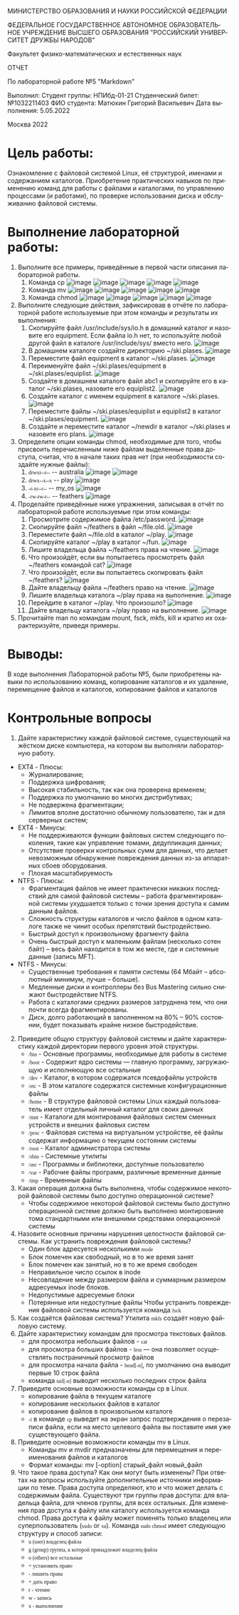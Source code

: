 ﻿---
lang: ru-RU

fontsize: 12pt
linestretch: 1.5
papersize: a4

## Fonts
mainfont: PT Serif
romanfont: PT Serif
sansfont: PT Sans
monofont: PT Mono

---

МИНИСТЕРСТВО ОБРАЗОВАНИЯ И НАУКИ
РОССИЙСКОЙ ФЕДЕРАЦИИ

ФЕДЕРАЛЬНОЕ ГОСУДАРСТВЕННОЕ АВТОНОМНОЕ
ОБРАЗОВАТЕЛЬНОЕ УЧРЕЖДЕНИЕ ВЫСШЕГО ОБРАЗОВАНИЯ
"РОССИЙСКИЙ УНИВЕРСИТЕТ ДРУЖБЫ НАРОДОВ"

  

Факультет физико-математических и естественных наук

  

ОТЧЕТ

  

По лабораторной работе №5
"Markdown"

  

Выполнил:
Студент группы: НПИбд-01-21
Студенческий билет: №1032211403
ФИО студента: Матюхин Григорий Васильевич
Дата выполнения: 5.05.2022

  

Москва 2022

# Цель работы:

Ознакомление с файловой системой Linux, её структурой, именами и содержанием каталогов. Приобретение практических навыков по применению команд для работы с файлами и каталогами, по управлению процессами (и работами), по проверке использования диска и обслуживанию файловой системы.

# Выполнение лабораторной работы:

1. Выполните все примеры, приведённые в первой части описания лабораторной работы.
	1. Команда cp
		![image](images/picture1.png)
		![image](images/picture2.png)
		![image](images/picture3.png)
		![image](images/picture4.png)
		![image](images/picture5.png)
	2. Команда mv
		![image](images/picture6.png)
		![image](images/picture7.png)
		![image](images/picture8.png)
		![image](images/picture9.png)
		![image](images/picture10.png)
	3. Команда chmod
		![image](images/picture11.png)
		![image](images/picture12.png)
		![image](images/picture13.png)
		![image](images/picture14.png)
		![image](images/picture15.png)
2. Выполните следующие действия, зафиксировав в отчёте по лабораторной работе
используемые при этом команды и результаты их выполнения:
	1. Скопируйте файл /usr/include/sys/io.h в домашний каталог и назовите его
equipment. Если файла io.h нет, то используйте любой другой файл в каталоге
/usr/include/sys/ вместо него.
	![image](images/picture16.png)
	2. В домашнем каталоге создайте директорию ~/ski.plases.
	![image](images/picture17.png)
	3. Переместите файл equipment в каталог ~/ski.plases.
	![image](images/picture18.png)
	4. Переименуйте файл ~/ski.plases/equipment в ~/ski.plases/equiplist.
	![image](images/picture19.png)
	5. Создайте в домашнем каталоге файл abc1 и скопируйте его в каталог ~/ski.plases, назовите его equiplist2.
	![image](images/picture20.png)
	6. Создайте каталог с именем equipment в каталоге ~/ski.plases.
	![image](images/picture21.png)
	7. Переместите файлы ~/ski.plases/equiplist и equiplist2 в каталог ~/ski.plases/equipment.
	![image](images/picture22.png)
	8. Создайте и переместите каталог ~/newdir в каталог ~/ski.plases и назовите его plans.
	![image](images/picture23.png)
3. Определите опции команды chmod, необходимые для того, чтобы присвоить перечисленным ниже файлам выделенные права доступа, считая, что в начале таких прав нет (при необходимости создайте нужные файлы):
	1. `drwxr--r--` -- australia
	![image](images/picture24.png)
	![image](images/picture25.png)
	2. `drwx--x--x` -- play
	![image](images/picture26.png)
	3. `-r-xr--r--` -- my_os
	![image](images/picture27.png)
	4. `-rw-rw-r--` -- feathers
	![image](images/picture28.png)
4. Проделайте приведённые ниже упражнения, записывая в отчёт по лабораторной работе используемые при этом команды:
	1. Просмотрите содержимое файла /etc/password.
	![image](images/picture29.png)
	2. Скопируйте файл ~/feathers в файл ~/file.old.
	![image](images/picture30.png)
	3. Переместите файл ~/file.old в каталог ~/play.
	![image](images/picture31.png)
	4. Скопируйте каталог ~/play в каталог ~/fun.
	![image](images/picture32.png)
	6. Лишите владельца файла ~/feathers права на чтение.
	![image](images/picture33.png)
	7. Что произойдёт, если вы попытаетесь просмотреть файл ~/feathers командой cat?
	![image](images/picture34.png)
	8. Что произойдёт, если вы попытаетесь скопировать файл ~/feathers?
	![image](images/picture35.png)
	9. Дайте владельцу файла ~/feathers право на чтение.
	![image](images/picture36.png)
	10. Лишите владельца каталога ~/play права на выполнение.
	![image](images/picture37.png)
	11. Перейдите в каталог ~/play. Что произошло?
	![image](images/picture38.png)
	12. Дайте владельцу каталога ~/play право на выполнение.
	![image](images/picture39.png)
5. Прочитайте man по командам mount, fsck, mkfs, kill и кратко их охарактеризуйте, приведя примеры.

# Выводы: 

В ходе выполнения Лабораторной работы №5, были приобретены навыки по использованию команд, копирование каталогов и их удаление, перемещение файлов и каталогов, копирование файлов и каталогов

# Контрольные вопросы
1. Дайте характеристику каждой файловой системе, существующей на жёстком диске компьютера, на котором вы выполняли лабораторную работу.
+ EXT4 - Плюсы:
	+ Журналирование;
	+ Поддержка шифрования;
	+ Высокая стабильность, так как она проверена временем;
	+ Поддержка по умолчанию во многих дистрибутивах;
	+ Не подвержена фрагментации;
	+ Лимитов вполне достаточно обычному пользователю, так и для серверных систем;
+ EXT4 - Минусы:
	+ Не поддерживаются функции файловых систем следующего поколения, такие как управление томами, дедупликация данных;
	+ Отсутствие проверки контрольных сумм для данных, что делает невозможным обнаружение повреждения данных из-за аппаратных сбоев оборудования.
	+ Плохая масштабируемость
+ NTFS - Плюсы:
	+ Фрагментация файлов не имеет практически никаких последствий для самой файловой системы – работа фрагментированной системы ухудшается только с точки зрения доступа к самим данным файлов.
	+ Сложность структуры каталогов и число файлов в одном каталоге также не чинит особых препятствий быстродействию.
	+ Быстрый доступ к произвольному фрагменту файла
	+ Очень быстрый доступ к маленьким файлам (несколько сотен байт) – весь файл находится в том же месте, где и системные данные (запись MFT).
+ NTFS - Минусы: 
	+ Существенные требования к памяти системы (64 Мбайт – абсолютный минимум, лучше – больше).
	+ Медленные диски и контроллеры без Bus Mastering сильно снижают быстродействие NTFS.
	+ Работа с каталогами средних размеров затруднена тем, что они почти всегда фрагментированы.
	+ Диск, долго работающий в заполненном на 80% – 90% состоянии, будет показывать крайне низкое быстродействие.
2. Приведите общую структуру файловой системы и дайте характеристику каждой директории первого уровня этой структуры.
	+ `/bin` - Основные программы, необходимые для работы в системе
	+ `/boot` - Содержит ядро системы — главную программу, загружающую и исполняющую все остальные
	+ `/dev` - Каталог, в котором содержатся псевдофайлы устройств
	+ `/etc` - В этом каталоге содержатся системные конфигурационные файлы
	+ `/home` - В структуре файловой системы Linux каждый пользователь имеет отдельный личный каталог для своих данных
	+ `/mnt` - Каталоги для монтирования файловых систем сменных устройств и внешних файловых систем
	+ `/proc` - Файловая система на виртуальном устройстве, её файлы содержат информацию о текущем состоянии системы
	+ `/root` - Каталог администратора системы
	+ `/sbin` - Системные утилиты
	+ `/usr` - Программы и библиотеки, доступные пользователю
	+ `/var` - Рабочие файлы программ, различные временные данные
	+ `/tmp` - Временные файлы
3. Какая операция должна быть выполнена, чтобы содержимое некоторой файловой системы было доступно операционной системе?
	+ Чтобы содержимое некоторой файловой системы было доступно операционной системе должно быть выполнено монтирование тома стандартными или внешними средствами операционной системы
4. Назовите основные причины нарушения целостности файловой системы. Как устранить повреждения файловой системы?
	+ Один блок адресуется несколькими `mode`
	+ Блок помечен как свободный, но в то же время занят
	+ Блок помечен как занятый, но в то же время свободен
	+ Неправильное число ссылок в inode
	+ Несовпадение между размером файла и суммарным размером адресуемых inode блоков.
	+ Недопустимые адресуемые блоки
	+ Потерянные или недоступные файлы
	Чтобы устранить повреждения файловой системы используется команда `fsck`
5. Как создаётся файловая система?
	Утилита `mkfs` создаёт новую файловую систему.
6. Дайте характеристику командам для просмотра текстовых файлов.
	+ для просмотра небольших файлов - `cat`
	+ для просмотра больших файлов - `less` — она позволяет осуществлять постраничный просмотр файлов
	+ для просмотра начала файла - `head[-n]`, по умолчанию она выводит первые 10 строк файла
	+ команда `tail[-n]` выводит несколько последних строк файла
7. Приведите основные возможности команды cp в Linux.
	+ копирование файла в текущем каталоге
	+ копирование нескольких файлов в каталог
	+ копирование файлов в произвольном каталоге
	+ `-i` в команде `cp` выведет на экран запрос подтверждения о перезаписи файла, если на место целевого файла вы поставите имя уже существующего файла.
8. Приведите основные возможности команды mv в Linux.
	+ Команды mv и mvdir предназначены для перемещения и переименования файлов и каталогов
	+ Формат команды: mv [-option] старый\_файл новый\_файл
9. Что такое права доступа? Как они могут быть изменены? При ответах на вопросы используйте дополнительные источники информации по теме.
	Права доступа определяют, кто и что может делать с содержимым файла. Существуют 	три группы прав доступа: для владельца файла, для членов группы, для всех остальных. 	Для изменения прав доступа к файлу или каталогу используется команда chmod. Права 	доступа к файлу может поменять только владелец или суперпользователь (`sudo` or `su`). 	Команда `sudo chmod` имеет следующую структуру и способ записи:
	+ `u (user) владелец файла`
	+ `g (group) группа, к которой принадлежит владелец файла`
	+ `o (others) все остальные`
	+ `= установить право`
	+ `- лишить права`
	+ `+ дать право`
	+ `r - чтение`
	+ `w - запись`
	+ `x - выполнение`
